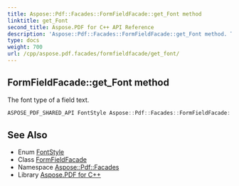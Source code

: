 ```yaml
---
title: Aspose::Pdf::Facades::FormFieldFacade::get_Font method
linktitle: get_Font
second_title: Aspose.PDF for C++ API Reference
description: 'Aspose::Pdf::Facades::FormFieldFacade::get_Font method. The font type of a field text in C++.'
type: docs
weight: 700
url: /cpp/aspose.pdf.facades/formfieldfacade/get_font/
---
```

## FormFieldFacade::get_Font method


The font type of a field text.

```cpp
ASPOSE_PDF_SHARED_API FontStyle Aspose::Pdf::Facades::FormFieldFacade::get_Font() const
```

## See Also

* Enum [FontStyle](../../fontstyle/)
* Class [FormFieldFacade](../)
* Namespace [Aspose::Pdf::Facades](../../)
* Library [Aspose.PDF for C++](../../../)
